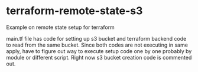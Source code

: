 # terraform-remote-state-s3
Example on remote state setup for terraform

main.tf file has code for setting up s3 bucket and terraform backend code to read from the same bucket.
Since both codes are not executing in same apply, have to figure out way to execute setup code one by one probably by module or different script.
Right now s3 bucket creation code is commented out.

